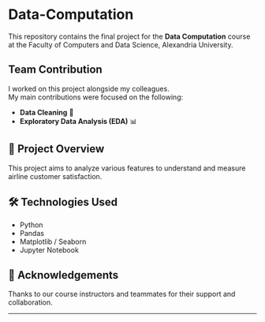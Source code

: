 # Data-Computation

This repository contains the final project for the **Data Computation** course at the Faculty of Computers and Data Science, Alexandria University.

## Team Contribution

I worked on this project alongside my colleagues.  
My main contributions were focused on the following:

- **Data Cleaning** 🧹  
- **Exploratory Data Analysis (EDA)** 📊

## 📁 Project Overview

This project aims to analyze various features to understand and measure airline customer satisfaction.

## 🛠️ Technologies Used

- Python
- Pandas
- Matplotlib / Seaborn
- Jupyter Notebook

## 🤝 Acknowledgements

Thanks to our course instructors and teammates for their support and collaboration.

---

